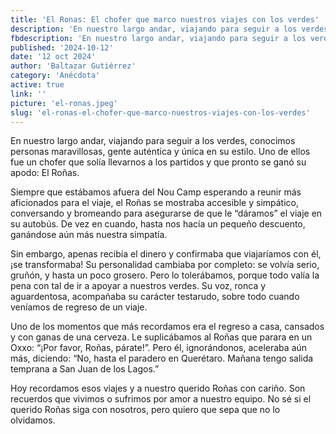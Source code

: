 ```yaml
---
title: 'El Ronas: El chofer que marco nuestros viajes con los verdes'
description: 'En nuestro largo andar, viajando para seguir a los verdes, conocimos personas maravillosas, gente auténtica y única en su estilo. Uno de ellos fue un chofer que solía llevarnos a los partidos y que pronto se ganó su apodo: El Roñas. Siempre que estábamos afuera del Nou Camp esperando a reunir más aficionados para el viaje, el Roñas se mostraba accesible y simpático, conversando y bromeando para asegurarse de que le “dáramos” el viaje en su autobús. De vez en cuando, hasta nos hacía un pequeño descuento, ganándose aún más nuestra simpatía. Sin embargo, apenas recibía el dinero y confirmaba que viajaríamos con él, ¡se transformaba! Su personalidad cambiaba por completo: se volvía serio, gruñón, y hasta un poco grosero. Pero lo tolerábamos, porque todo valía la pena con tal de ir a apoyar a nuestros verdes. Su voz, ronca y aguardentosa, acompañaba su carácter testarudo, sobre todo cuando veníamos de regreso de un viaje.'
fbdescription: 'En nuestro largo andar, viajando para seguir a los verdes, conocimos personas maravillosas, gente auténtica y única en su estilo. Uno de ellos fue un chofer que solía llevarnos a los partidos y que pronto se ganó su apodo: El Roñas.'
published: '2024-10-12'
date: '12 oct 2024'
author: 'Baltazar Gutiérrez'
category: 'Anécdota'
active: true
link: ''
picture: 'el-ronas.jpeg'
slug: 'el-ronas-el-chofer-que-marco-nuestros-viajes-con-los-verdes'
---
```


En nuestro largo andar, viajando para seguir a los verdes, conocimos personas maravillosas, gente auténtica y única en su estilo. Uno de ellos fue un chofer que solía llevarnos a los partidos y que pronto se ganó su apodo: El Roñas.

Siempre que estábamos afuera del Nou Camp esperando a reunir más aficionados para el viaje, el Roñas se mostraba accesible y simpático, conversando y bromeando para asegurarse de que le “dáramos” el viaje en su autobús. De vez en cuando, hasta nos hacía un pequeño descuento, ganándose aún más nuestra simpatía.

Sin embargo, apenas recibía el dinero y confirmaba que viajaríamos con él, ¡se transformaba! Su personalidad cambiaba por completo: se volvía serio, gruñón, y hasta un poco grosero. Pero lo tolerábamos, porque todo valía la pena con tal de ir a apoyar a nuestros verdes. Su voz, ronca y aguardentosa, acompañaba su carácter testarudo, sobre todo cuando veníamos de regreso de un viaje.

Uno de los momentos que más recordamos era el regreso a casa, cansados y con ganas de una cerveza. Le suplicábamos al Roñas que parara en un Oxxo: “¡Por favor, Roñas, párate!”. Pero él, ignorándonos, aceleraba aún más, diciendo: “No, hasta el paradero en Querétaro. Mañana tengo salida temprana a San Juan de los Lagos.”

Hoy recordamos esos viajes y a nuestro querido Roñas con cariño. Son recuerdos que vivimos o sufrimos por amor a nuestro equipo. No sé si el querido Roñas siga con nosotros, pero quiero que sepa que no lo olvidamos.
